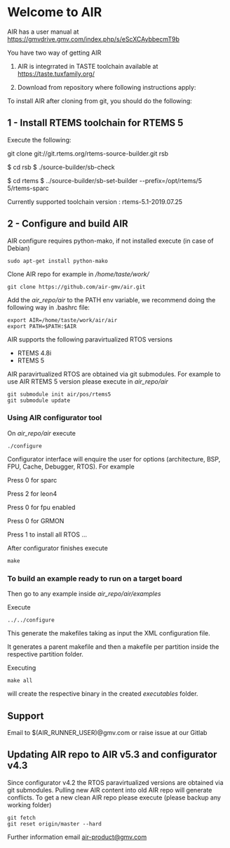 # Welcome to AIR

AIR has a user manual at https://gmvdrive.gmv.com/index.php/s/eScXCAybbecmT9b

You have two way of getting AIR
1) AIR is integrrated in TASTE toolchain available at  https://taste.tuxfamily.org/

2) Download from repository where following instructions apply:

To install AIR after cloning from git, you should do the following:

## 1 - Install RTEMS toolchain for RTEMS 5

Execute the following:

git clone git://git.rtems.org/rtems-source-builder.git rsb

$ cd rsb
$ ./source-builder/sb-check

$ cd rtems
$ ../source-builder/sb-set-builder --prefix=/opt/rtems/5 5/rtems-sparc

Currently supported toolchain version : rtems-5.1-2019.07.25

## 2 - Configure and build AIR
AIR configure requires python-mako, if not installed execute (in case of Debian)

    sudo apt-get install python-mako

Clone AIR repo for example in */home/taste/work/*

    git clone https://github.com/air-gmv/air.git

Add the *air_repo/air* to the PATH env variable, we recommend doing the following way in .bashrc file:

    export AIR=/home/taste/work/air/air
    export PATH=$PATH:$AIR

AIR supports the following paravirtualized RTOS versions
- RTEMS 4.8i
- RTEMS 5

AIR paravirtualized RTOS are obtained via git submodules. For example to use AIR 
RTEMS 5 version please execute in *air_repo/air*

    git submodule init air/pos/rtems5
    git submodule update

### Using AIR configurator tool
On *air_repo/air* execute

    ./configure

Configurator interface will enquire the user for options (architecture, BSP, FPU, Cache, Debugger, RTOS). For example

Press 0 for sparc

Press 2 for leon4

Press 0 for fpu enabled

Press 0 for GRMON

Press 1 to install all RTOS
...

After configurator finishes execute

    make

### To build an example ready to run on a target board

Then go to any example inside *air_repo/air/examples*

Execute

    ../../configure

This generate the makefiles taking as input the XML configuration file.

It generates a parent makefile and then a makefile per partition inside the respective partition folder.
 
Executing

    make all

will create the respective binary in the created *executables* folder.

## Support
Email to $(AIR_RUNNER_USER)@gmv.com or raise issue at our Gitlab

## Updating AIR repo to AIR v5.3 and configurator v4.3
Since configurator v4.2 the RTOS paravirtualized versions are obtained via git submodules.
Pulling new AIR content into old AIR repo will generate conflicts. To get a new clean
AIR repo please execute (please backup any working folder)

    git fetch
    git reset origin/master --hard
    
Further information email air-product@gmv.com
